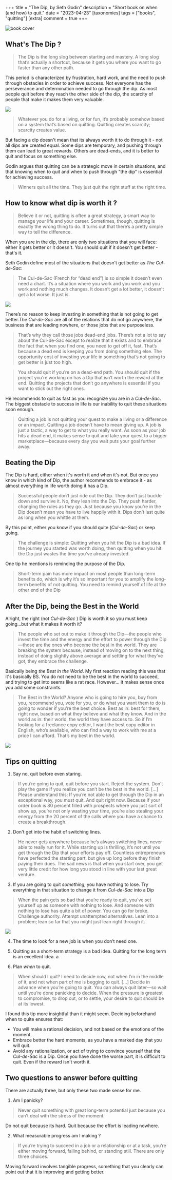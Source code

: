 +++
title = "The Dip, by Seth Godin"
description = "Short book on when (and how) to quit."
date = "2023-04-23"
[taxonomies]
tags = ["books", "quitting"]
[extra]
comment = true
+++

![book cover](https://m.media-amazon.com/images/I/41DpNe1ihmL._SY445_SX342_.jpg)

## What's The Dip ?

> The Dip is the long slog between starting and mastery. A long slog that’s actually a shortcut, because it gets you where you want to go faster than any other path.

This period is characterized by frustration, hard work, and the need to push through obstacles in order to achieve success. Not everyone has the perseverance and determination needed to go through the dip. As most people quit before they reach the other side of the dip, the scarcity of people that make it makes them very valuable.

![](./images/Image_1.jpeg)

> Whatever you do for a living, or for fun, it’s probably somehow based on a system that’s based on quitting. Quitting creates scarcity; scarcity creates value.

But facing a dip doesn't mean that its always worth it to do through it - not all dips are created equal. Some dips are temporary, and pushing through them can lead to great rewards. Others are dead-ends, and it is better to quit and focus on something else.

Godin argues that quitting can be a strategic move in certain situations, and that knowing when to quit and when to push through "the dip" is essential for achieving success.

> Winners quit all the time. They just quit the right stuff at the right time.

## How to know what dip is worth it ?

> Believe it or not, quitting is often a great strategy, a smart way to manage your life and your career. Sometimes, though, quitting is exactly the wrong thing to do. It turns out that there’s a pretty simple way to tell the difference.

When you are in the dip, there are only two situations that you will face: either it gets better or it doesn't. You should quit if it doesn't get better - that's it.

Seth Godin define most of the situations that doesn't get better as _The Cul-de-Sac_:

> The Cul-de-Sac (French for “dead end”) is so simple it doesn’t even need a chart. It’s a situation where you work and you work and you work and nothing much changes. It doesn’t get a lot better, it doesn’t get a lot worse. It just is.

![](./images/Image_2.jpeg)

There’s no reason to keep investing in something that is not going to get better._The Cul-de-Sac_ are all of the relations that do not go anywhere, the business that are leading nowhere, or those jobs that are purposeless.

> That’s why they call those jobs dead-end jobs. There’s not a lot to say about the Cul-de-Sac except to realize that it exists and to embrace the fact that when you find one, you need to get off it, fast. That’s because a dead end is keeping you from doing something else. The opportunity cost of investing your life in something that’s not going to get better is just too high.

> You should quit if you’re on a dead-end path. You should quit if the project you’re working on has a Dip that isn’t worth the reward at the end. Quitting the projects that don’t go anywhere is essential if you want to stick out the right ones.

He recommends to quit as fast as you recognize you are in a _Cul-de-Sac_. The biggest obstacle to success in life is our inability to quit these situations soon enough.

> Quitting a job is not quitting your quest to make a living or a difference or an impact. Quitting a job doesn’t have to mean giving up. A job is just a tactic, a way to get to what you really want. As soon as your job hits a dead end, it makes sense to quit and take your quest to a bigger marketplace—because every day you wait puts your goal further away.

## Beating the Dip

The Dip is hard, either when it's worth it and when it's not. But once you know in which kind of Dip, the author recommends to embrace it - as almost everything in life worth doing it has a Dip.

> Successful people don’t just ride out the Dip. They don’t just buckle down and survive it. No, they lean into the Dip. They push harder, changing the rules as they go. Just because you know you’re in the Dip doesn’t mean you have to live happily with it. Dips don’t last quite as long when you whittle at them.

By this point, either you know if you should quite (_Cul-de-Sac_) or keep going.

> The challenge is simple: Quitting when you hit the Dip is a bad idea. If the journey you started was worth doing, then quitting when you hit the Dip just wastes the time you’ve already invested.

One tip he mentions is reminding the purpose of the Dip.

> Short-term pain has more impact on most people than long-term benefits do, which is why it’s so important for you to amplify the long-term benefits of not quitting. You need to remind yourself of life at the other end of the Dip

## After the Dip, being the Best in the World

Alright, the right (not _Cul-de-Sac_ ) Dip is worth it so you must keep going...but what it makes it worth it?

> The people who set out to make it through the Dip—the people who invest the time and the energy and the effort to power through the Dip—those are the ones who become the best in the world. They are breaking the system because, instead of moving on to the next thing, instead of doing slightly above average and settling for what they’ve got, they embrace the challenge.

Basically being _the Best in the World_. My first reaction reading this was that it's basically BS. You do not need to be the best in the world to succeed, and trying to get into seems like a rat race. However... it makes sense once you add some constraints.

> The Best in the World? Anyone who is going to hire you, buy from you, recommend you, vote for you, or do what you want them to do is going to wonder if you’re the best choice. Best as in: best for them, right now, based on what they believe and what they know. And in the world as in: their world, the world they have access to. So if I’m looking for a freelance copy editor, I want the best copy editor in English, who’s available, who can find a way to work with me at a price I can afford. That’s my best in the world.

![](./images/Image_3.jpeg)

## Tips on quitting

1. Say no, quit before even staring.

> If you’re going to quit, quit before you start. Reject the system. Don’t play the game if you realize you can’t be the best in the world. [...] Please understand this: If you’re not able to get through the Dip in an exceptional way, you must quit. And quit right now. Because if your order book is 80 percent filled with prospects where you just sort of show up, you’re not only wasting your time, you’re also stealing your energy from the 20 percent of the calls where you have a chance to create a breakthrough.

2. Don't get into the habit of switching lines.

> He never gets anywhere because he’s always switching lines, never able to really run for it. While starting up is thrilling, it’s not until you get through the Dip that your efforts pay off. Countless entrepreneurs have perfected the starting part, but give up long before they finish paying their dues. The sad news is that when you start over, you get very little credit for how long you stood in line with your last great venture.

3. If you are going to quit _something_, you have nothing to lose. Try everything in that situation to change it from _Cul-de-Sac_ into a Dip

> When the pain gets so bad that you’re ready to quit, you’ve set yourself up as someone with nothing to lose. And someone with nothing to lose has quite a bit of power. You can go for broke. Challenge authority. Attempt unattempted alternatives. Lean into a problem; lean so far that you might just lean right through it.

![](./images/Image_4.jpeg)

4. The time to look for a new job is when you don’t need one.

5. Quitting as a short-term strategy is a bad idea. Quitting for the long term is an excellent idea.
a
6. Plan _when_ to quit.

> When should I quit? I need to decide now, not when I’m in the middle of it, and not when part of me is begging to quit. [...] Decide in advance when you’re going to quit. You can always quit later—so wait until you’re done panicking to decide. When the pressure is greatest to compromise, to drop out, or to settle, your desire to quit should be at its lowest.

I found this tip more insightful than it might seem. Deciding beforehand when to quite ensures that:

- You will make a rational decision, and not based on the emotions of the moment.
- Embrace better the hard moments, as you have a marked day that you will quit.
- Avoid any rationalization, or act of trying to convince yourself that the _Cul-de-Sac_ is a Dip. Once you have done the worse part, it is difficult to quit. Even if the reward isn't worth it.

## Two questions to answer before quitting

There are actually three, but only these two made sense for me.

1. Am I panicky?

> Never quit something with great long-term potential just because you can’t deal with the stress of the moment.

Do not quit because its hard. Quit because the effort is leading nowhere.

2. What measurable progress am I making ?

> If you’re trying to succeed in a job or a relationship or at a task, you’re either moving forward, falling behind, or standing still. There are only three choices.

Moving forward involves tangible progress, something that you clearly can point out that it is improving and getting better.
